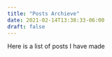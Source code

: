 ```yaml
---
title: "Posts Archieve"
date: 2021-02-14T13:38:33-06:00
draft: false
---
```


Here is a list of posts I have made